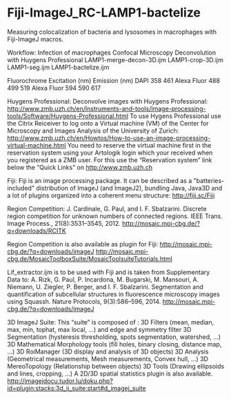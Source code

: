 # Fiji-ImageJ_RC-LAMP1-bactelize
Measuring colocalization of bacteria and lysosomes in macrophages with Fiji-ImageJ macros.

Workflow:
Infection of macrophages
Confocal Microscopy
Deconvolution with Huygens Professional
LAMP1-merge-decon-3D.ijm
LAMP1-crop-3D.ijm
LAMP1-seg.ijm
LAMP1-bactelize.ijm


Fluorochrome          Excitation (nm)       Emission (nm)
DAPI                  358                   461
Alexa Fluor 488       499                   519
Alexa Fluor 594       590                   617


Huygens Professional:
Deconvolve images with Huygens Professional:
http://www.zmb.uzh.ch/en/Instruments-and-tools/Image-processing-tools/Software/Huygens-Professional.html
To use Hygens Professional use the Citrix Reiceiver to log onto a Virtual machine (VM) of the Center for Microscopy and Images Analysis of the University of Zurich:
http://www.zmb.uzh.ch/en/Howtos/How-to-use-an-image-processing-virtual-machine.html
You need to reserve the virtual machine first in the reservation system using your Artologik login which your received when you registered as a ZMB user. For this use the “Reservation system” link below the “Quick Links” on http://www.zmb.uzh.ch

Fiji:
Fiji is an image processing package. It can be described as a "batteries-included" distribution of ImageJ (and ImageJ2), bundling Java, Java3D and a lot of plugins organized into a coherent menu structure:
http://fiji.sc/Fiji

Region Competition: 
J. Cardinale, G. Paul, and I. F. Sbalzarini. Discrete region competition for unknown numbers of connected regions. IEEE Trans. Image Process., 21(8):3531–3545, 2012. 
http://mosaic.mpi-cbg.de/?q=downloads/RCITK 

Region Competition is also available as plugin for Fiji: 
http://mosaic.mpi-cbg.de/?q=downloads/imageJ 
http://mosaic.mpi-cbg.de/MosaicToolboxSuite/MosaicToolsuiteTutorials.html 

Lif_extractor.ijm is to be used with Fiji and is taken from Supplementary Data to: 
A. Rizk, G. Paul, P. Incardona, M. Bugarski, M. Mansouri, A. Niemann, U. Ziegler, P. Berger, and I. F. Sbalzarini. Segmentation and quantification of subcellular structures in fluorescence microscopy images using Squassh. Nature Protocols, 9(3):586–596, 2014. 
http://mosaic.mpi-cbg.de/?q=downloads/imageJ 

3D ImageJ Suite:
This “suite” is composed of : 
3D Filters (mean, median, max, min, tophat, max local, …) and edge and symmetry filter 
3D Segmentation (hysteresis thresholding, spots segmentation, watershed, …) 
3D Mathematical Morphology tools (fill holes, binary closing, distance map, …) 
3D RoiManager (3D display and analysis of 3D objects) 
3D Analysis (Geometrical measurements, Mesh measurements, Convex hull, …) 
3D MereoTopology (Relationship between objects) 
3D Tools (Drawing ellipsoids and lines, cropping, …) 
A 2D/3D spatial statistics plugin is also available.
http://imagejdocu.tudor.lu/doku.php?id=plugin:stacks:3d_ij_suite:start#d_imagej_suite
